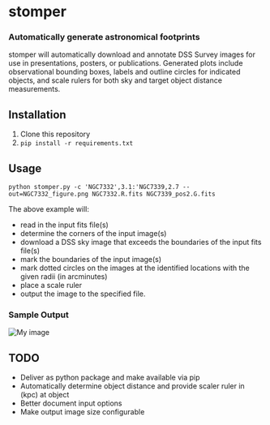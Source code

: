 # stomper 
### Automatically generate astronomical footprints

stomper will automatically download and annotate DSS Survey images for use in presentations, posters, or publications.  Generated plots include observational bounding boxes, labels and outline circles for indicated objects, and scale rulers for both sky and target object distance measurements.

## Installation  

1.  Clone this repository
2.  `pip install -r requirements.txt`

## Usage

`python stomper.py -c 'NGC7332',3.1:'NGC7339,2.7 --out=NGC7332_figure.png NGC7332.R.fits NGC7339_pos2.G.fits`

The above example will:
 
 *  read in the input fits file(s)
 *  determine the corners of the input image(s)
 *  download a DSS sky image that exceeds the boundaries of the input fits file(s)
 *  mark the boundaries of the input image(s)
 *  mark dotted circles on the images at the identified locations with the given radii (in arcminutes)
 *  place a scale ruler 
 *  output the image to the specified file.   
 
 
 ### Sample Output
 
 ![My image](youngmd.github.com/stomper/test.png)
 
 ## TODO
 
 *  Deliver as python package and make available via pip
 *  Automatically determine object distance and provide scaler ruler in (kpc) at object
 *  Better document input options
 *  Make output image size configurable
 
 